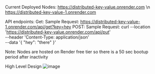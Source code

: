 Current Deployed Nodes:
  https://distributed-key-value.onrender.com \n
  https://distributed-key-value-1.onrender.com

API endpoints:
  Get:
    Sample Request:
    https://distributed-key-value-1.onrender.com/api/get?key=hey
  POST: 
    Sample Request:
      curl --location 'https://distributed-key-value.onrender.com/api/put' \
          --header 'Content-Type: application/json' \
          --data '{
              "hey": "there"
          }'



Note: Nodes are hosted on Render free tier so there is a 50 sec bootup period after inactivity


High Level Design
![image](https://github.com/user-attachments/assets/fa787473-8729-44f5-b0b0-293ed6ae568a)
